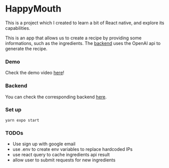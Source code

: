 # HappyMouth

This is a project which I created to learn a bit of React native, and explore its capabilities. 

This is an app that allows us to create a recipe by providing some informations, such as the ingredients. The [backend](https://github.com/rubengomes8/HappyMouthBackend) uses the OpenAI api to generate the recipe. 

### Demo
Check the demo video [here](quick_demo.mov)!

### Backend
You can check the corresponding backend [here](https://github.com/rubengomes8/HappyMouthBackend). 

### Set up
``` yarn expo start ```

### TODOs
- Use sign up with google email
- use .env to create env variables to replace hardcoded IPs
- use react query to cache ingredients api result
- allow user to submit requests for new ingredients
